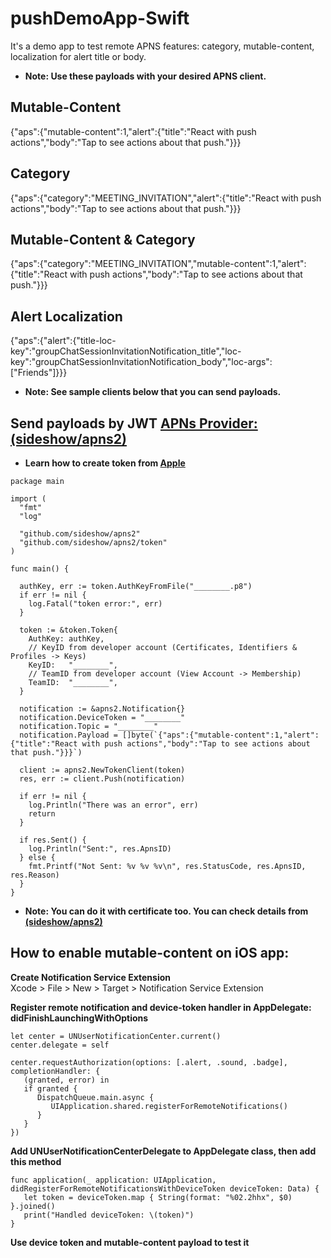 # pushDemoApp-Swift
It's a demo app to test remote APNS features: category, mutable-content, localization for alert title or body.

- **Note: Use these payloads with your desired APNS client.**

## Mutable-Content
{"aps":{"mutable-content":1,"alert":{"title":"React with push actions","body":"Tap to see actions about that push."}}}

## Category
{"aps":{"category":"MEETING_INVITATION","alert":{"title":"React with push actions","body":"Tap to see actions about that push."}}}

## Mutable-Content & Category
{"aps":{"category":"MEETING_INVITATION","mutable-content":1,"alert":{"title":"React with push actions","body":"Tap to see actions about that push."}}}

## Alert Localization
{"aps":{"alert":{"title-loc-key":"groupChatSessionInvitationNotification_title","loc-key":"groupChatSessionInvitationNotification_body","loc-args":["Friends"]}}}

- **Note: See sample clients below that you can send payloads.**

## Send payloads by JWT [APNs Provider:(sideshow/apns2)](https://github.com/sideshow/apns2)

- **Learn how to create token from [Apple](https://developer.apple.com/documentation/usernotifications/setting_up_a_remote_notification_server/establishing_a_token-based_connection_to_apns)**

```
package main

import (
  "fmt"
  "log"

  "github.com/sideshow/apns2"
  "github.com/sideshow/apns2/token"
)

func main() {

  authKey, err := token.AuthKeyFromFile("________.p8")
  if err != nil {
    log.Fatal("token error:", err)
  }

  token := &token.Token{
    AuthKey: authKey,
    // KeyID from developer account (Certificates, Identifiers & Profiles -> Keys)
    KeyID:   "________",
    // TeamID from developer account (View Account -> Membership)
    TeamID:  "________",
  }

  notification := &apns2.Notification{}
  notification.DeviceToken = "________"
  notification.Topic = "________"
  notification.Payload = []byte(`{"aps":{"mutable-content":1,"alert":{"title":"React with push actions","body":"Tap to see actions about that push."}}}`)

  client := apns2.NewTokenClient(token)
  res, err := client.Push(notification)

  if err != nil {
    log.Println("There was an error", err)
    return
  }

  if res.Sent() {
    log.Println("Sent:", res.ApnsID)
  } else {
    fmt.Printf("Not Sent: %v %v %v\n", res.StatusCode, res.ApnsID, res.Reason)
  } 
}
```
- **Note: You can do it with certificate too. You can check details from [(sideshow/apns2)](https://github.com/sideshow/apns2)**

## How to enable mutable-content on iOS app:

**Create Notification Service Extension**<br/>
Xcode > File > New > Target > Notification Service Extension

**Register remote notification and device-token handler in AppDelegate: didFinishLaunchingWithOptions**
```
let center = UNUserNotificationCenter.current()
center.delegate = self
        
center.requestAuthorization(options: [.alert, .sound, .badge], completionHandler: {
   (granted, error) in
   if granted {
      DispatchQueue.main.async {
         UIApplication.shared.registerForRemoteNotifications()
      }
   }
})
```

**Add UNUserNotificationCenterDelegate to AppDelegate class, then add this method**
```
func application(_ application: UIApplication, didRegisterForRemoteNotificationsWithDeviceToken deviceToken: Data) {
   let token = deviceToken.map { String(format: "%02.2hhx", $0) }.joined()
   print("Handled deviceToken: \(token)")
}
```

**Use device token and mutable-content payload to test it**

